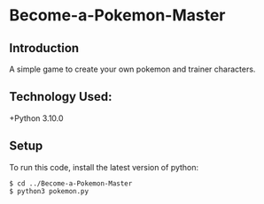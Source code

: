 # Become-a-Pokemon-Master
## Introduction 
A simple game to create your own pokemon and trainer characters.

## Technology Used:
+Python 3.10.0

## Setup
To run this code, install the latest version of python:
```
$ cd ../Become-a-Pokemon-Master
$ python3 pokemon.py
```
